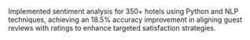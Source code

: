 Implemented sentiment analysis for 350+ hotels using Python and NLP techniques, achieving an 18.5% accuracy improvement in aligning guest reviews with ratings to enhance targeted satisfaction strategies.

